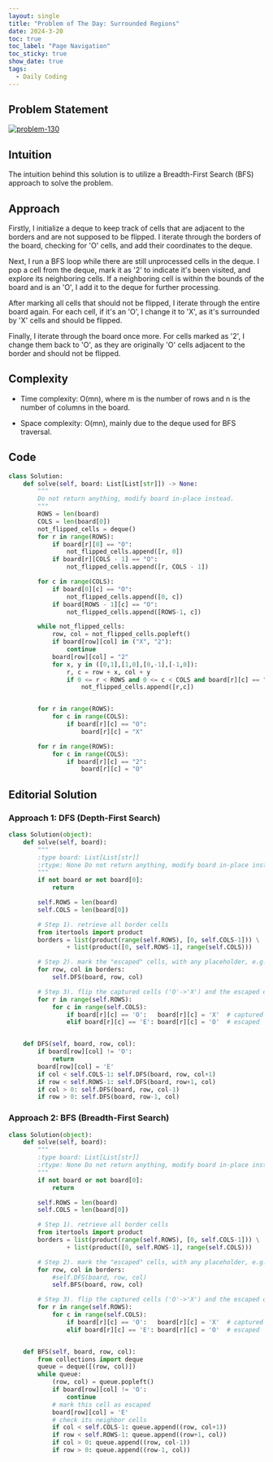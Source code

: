 ```yaml
---
layout: single
title: "Problem of The Day: Surrounded Regions"
date: 2024-3-20
toc: true
toc_label: "Page Navigation"
toc_sticky: true
show_date: true
tags:
  - Daily Coding
---
```


## Problem Statement

[![problem-130](/assets/images/2024-03-20_16-40-24-problem-130.png)](/assets/images/2024-03-20_16-40-24-problem-130.png)

## Intuition

The intuition behind this solution is to utilize a Breadth-First Search (BFS) approach to solve the problem.

## Approach

Firstly, I initialize a deque to keep track of cells that are adjacent to the borders and are not supposed to be flipped. I iterate through the borders of the board, checking for 'O' cells, and add their coordinates to the deque.

Next, I run a BFS loop while there are still unprocessed cells in the deque. I pop a cell from the deque, mark it as '2' to indicate it's been visited, and explore its neighboring cells. If a neighboring cell is within the bounds of the board and is an 'O', I add it to the deque for further processing.

After marking all cells that should not be flipped, I iterate through the entire board again. For each cell, if it's an 'O', I change it to 'X', as it's surrounded by 'X' cells and should be flipped.

Finally, I iterate through the board once more. For cells marked as '2', I change them back to 'O', as they are originally 'O' cells adjacent to the border and should not be flipped.

## Complexity

- Time complexity:
  O(mn), where m is the number of rows and n is the number of columns in the board.

- Space complexity:
  O(mn), mainly due to the deque used for BFS traversal.

## Code

```python
class Solution:
    def solve(self, board: List[List[str]]) -> None:
        """
        Do not return anything, modify board in-place instead.
        """
        ROWS = len(board)
        COLS = len(board[0])
        not_flipped_cells = deque()
        for r in range(ROWS):
            if board[r][0] == "O":
                not_flipped_cells.append([r, 0])
            if board[r][COLS - 1] == "O":
                not_flipped_cells.append([r, COLS - 1])

        for c in range(COLS):
            if board[0][c] == "O":
                not_flipped_cells.append([0, c])
            if board[ROWS - 1][c] == "O":
                not_flipped_cells.append([ROWS-1, c])

        while not_flipped_cells:
            row, col = not_flipped_cells.popleft()
            if board[row][col] in ("X", "2"):
                continue
            board[row][col] = "2"
            for x, y in ([0,1],[1,0],[0,-1],[-1,0]):
                r, c = row + x, col + y
                if 0 <= r < ROWS and 0 <= c < COLS and board[r][c] == "O":
                    not_flipped_cells.append([r,c])


        for r in range(ROWS):
            for c in range(COLS):
                if board[r][c] == "O":
                    board[r][c] = "X"

        for r in range(ROWS):
            for c in range(COLS):
                if board[r][c] == "2":
                    board[r][c] = "O"
```

## Editorial Solution

### Approach 1: DFS (Depth-First Search)

```python
class Solution(object):
    def solve(self, board):
        """
        :type board: List[List[str]]
        :rtype: None Do not return anything, modify board in-place instead.
        """
        if not board or not board[0]:
            return

        self.ROWS = len(board)
        self.COLS = len(board[0])

        # Step 1). retrieve all border cells
        from itertools import product
        borders = list(product(range(self.ROWS), [0, self.COLS-1])) \
                + list(product([0, self.ROWS-1], range(self.COLS)))

        # Step 2). mark the "escaped" cells, with any placeholder, e.g. 'E'
        for row, col in borders:
            self.DFS(board, row, col)

        # Step 3). flip the captured cells ('O'->'X') and the escaped one ('E'->'O')
        for r in range(self.ROWS):
            for c in range(self.COLS):
                if board[r][c] == 'O':   board[r][c] = 'X'  # captured
                elif board[r][c] == 'E': board[r][c] = 'O'  # escaped


    def DFS(self, board, row, col):
        if board[row][col] != 'O':
            return
        board[row][col] = 'E'
        if col < self.COLS-1: self.DFS(board, row, col+1)
        if row < self.ROWS-1: self.DFS(board, row+1, col)
        if col > 0: self.DFS(board, row, col-1)
        if row > 0: self.DFS(board, row-1, col)
```

### Approach 2: BFS (Breadth-First Search)

```python
class Solution(object):
    def solve(self, board):
        """
        :type board: List[List[str]]
        :rtype: None Do not return anything, modify board in-place instead.
        """
        if not board or not board[0]:
            return

        self.ROWS = len(board)
        self.COLS = len(board[0])

        # Step 1). retrieve all border cells
        from itertools import product
        borders = list(product(range(self.ROWS), [0, self.COLS-1])) \
                + list(product([0, self.ROWS-1], range(self.COLS)))

        # Step 2). mark the "escaped" cells, with any placeholder, e.g. 'E'
        for row, col in borders:
            #self.DFS(board, row, col)
            self.BFS(board, row, col)

        # Step 3). flip the captured cells ('O'->'X') and the escaped one ('E'->'O')
        for r in range(self.ROWS):
            for c in range(self.COLS):
                if board[r][c] == 'O':   board[r][c] = 'X'  # captured
                elif board[r][c] == 'E': board[r][c] = 'O'  # escaped


    def BFS(self, board, row, col):
        from collections import deque
        queue = deque([(row, col)])
        while queue:
            (row, col) = queue.popleft()
            if board[row][col] != 'O':
                continue
            # mark this cell as escaped
            board[row][col] = 'E'
            # check its neighbor cells
            if col < self.COLS-1: queue.append((row, col+1))
            if row < self.ROWS-1: queue.append((row+1, col))
            if col > 0: queue.append((row, col-1))
            if row > 0: queue.append((row-1, col))
```
